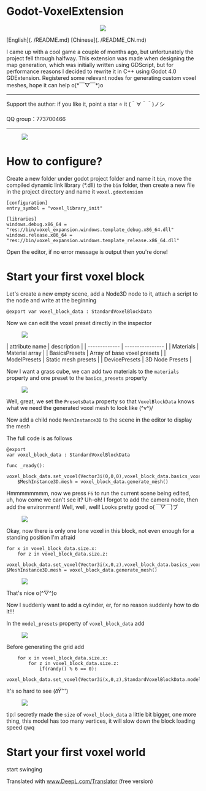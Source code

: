# Godot-VoxelExtension

<p align="center">
	<img src="docs/logo.png">
</p

[English](. /README.md)
[Chinese](. /README_CN.md)

I came up with a cool game a couple of months ago, but unfortunately the project fell through halfway. This extension was made when designing the map generation, which was initially written using GDScript, but for performance reasons I decided to rewrite it in C++ using Godot 4.0 GDExtension. Registered some relevant nodes for generating custom voxel meshes, hope it can help o(\*￣▽￣\*)o

***
Support the author: if you like it, point a star ⭐ it (＾∀＾＾)ノシ

QQ group：773700466
***

<figure class="half">
    <img src="docs/preview_2.png">
</figure>

# How to configure?
Create a new folder under godot project folder and name it `bin`, move the compiled dynamic link library (*.dll) to the `bin` folder, then create a new file in the project directory and name it `voxel.gdextension`
```
[configuration]
entry_symbol = "voxel_library_init"

[libraries]
windows.debug.x86_64 = "res://bin/voxel_expansion.windows.template_debug.x86_64.dll"
windows.release.x86_64 = "res://bin/voxel_expansion.windows.template_release.x86_64.dll"
```
Open the editor, if no error message is output then you're done!

# Start your first voxel block

Let's create a new empty scene, add a Node3D node to it, attach a script to the node and write at the beginning

`
@export
var voxel_block_data : StandardVoxelBlockData
`

Now we can edit the voxel preset directly in the inspector
<figure class="half">
	<img src="docs/1.png">
</figure>
| attribute name | description |
| ------------- | ---------------- |
| Materials | Material array |
| BasicsPresets | Array of base voxel presets |
| ModelPresets | Static mesh presets |
| DevicePresets | 3D Node Presets |

Now I want a grass cube, we can add two materials to the `materials` property and one preset to the `basics_presets` property

<figure class="half">
	<img src="docs/2.png">
</figure>

Well, great, we set the `PresetsData` property so that `VoxelBlockData` knows what we need the generated voxel mesh to look like (^v^)/

Now add a child node `MeshInstance3D` to the scene in the editor to display the mesh

The full code is as follows
```godot
@export
var voxel_block_data : StandardVoxelBlockData

func _ready():
	voxel_block_data.set_voxel(Vector3i(0,0,0),voxel_block_data.basics_voxel(0))
	$MeshInstance3D.mesh = voxel_block_data.generate_mesh()
```
Hmmmmmmmm, now we press `F6` to run the current scene being edited, uh, how come we can't see it? Uh-oh! I forgot to add the camera node, then add the environment! Well, well, well! Looks pretty good o(*￣▽￣*)ブ
<figure class="half">
	<img src="docs/3.png">
</figure
ps:This grass mapping is a bit hard to see o(TヘTo)

Okay, now there is only one lone voxel in this block, not even enough for a standing position I'm afraid
```godot
for x in voxel_block_data.size.x:
	for z in voxel_block_data.size.z:
		voxel_block_data.set_voxel(Vector3i(x,0,z),voxel_block_data.basics_voxel(0))
$MeshInstance3D.mesh = voxel_block_data.generate_mesh()
```
<figure class="half">
	<img src="docs/4.png">
</figure>

That's nice o(^▽^)o

Now I suddenly want to add a cylinder, er, for no reason suddenly how to do it!!!

In the `model_presets` property of `voxel_block_data` add
<figure class="half">
	<img src="docs/5.png">
</figure>

Before generating the grid add
```godot
	for x in voxel_block_data.size.x:
		for z in voxel_block_data.size.z:
			if(randy() % 6 == 0):
				voxel_block_data.set_voxel(Vector3i(x,0,z),StandardVoxelBlockData.model_voxel(0))
```
It's so hard to see (ðŸ™')

<figure class="half">
	<img src="docs/6.png">
</figure>

tip:I secretly made the `size` of `voxel_block_data` a little bit bigger, one more thing, this model has too many vertices, it will slow down the block loading speed qwq

# Start your first voxel world

start swinging

Translated with www.DeepL.com/Translator (free version)